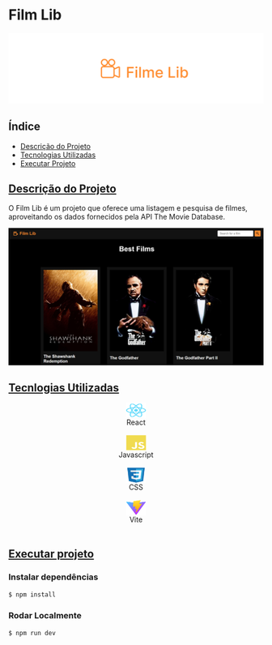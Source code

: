 # Film Lib

![FilmLib](./public/capa.png)

## Índice

- [Descrição do Projeto](#descrição-do-projeto)
- [Tecnologias Utilizadas](#tecnologias-utilizadas)
- [Executar Projeto](#executar-projeto)

## [Descrição do Projeto](#descrição-do-projeto)

O Film Lib é um projeto que oferece uma listagem e pesquisa de filmes, aproveitando os dados fornecidos pela API The Movie Database.

![FilmLib](./public/print.png)

## [Tecnlogias Utilizadas](#tecnologias-utilizadas)

<div style="display: flex; flex-direction: column; align-items: center;">
<img align="center" height="30" width="40" src="https://raw.githubusercontent.com/devicons/devicon/master/icons/react/react-original.svg">
React
</div>
<br>

<div style="display: flex; flex-direction: column; align-items: center;">
<img align="center" height="30" width="40" src="https://raw.githubusercontent.com/devicons/devicon/master/icons/javascript/javascript-plain.svg">
Javascript
</div>
<br>

<div style="display: flex; flex-direction: column; align-items: center;">
<img align="center" height="30" width="40" src="https://raw.githubusercontent.com/devicons/devicon/master/icons/css3/css3-original.svg">
CSS
</div>
<br>

<div style="display: flex; flex-direction: column; align-items: center;">
<img align="center" height="30" width="40" src="https://raw.githubusercontent.com/devicons/devicon/master/icons/vitejs/vitejs-original.svg">
Vite
</div>
<br>

## [Executar projeto](#executar-projeto)

### Instalar dependências

```bash
$ npm install
```

### Rodar Localmente

```bash
$ npm run dev
```
